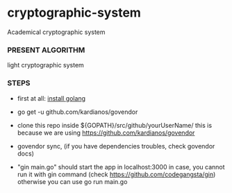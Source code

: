 # cryptographic-system
Academical cryptographic system

### PRESENT ALGORITHM
light cryptographic system


### STEPS

 - first at all: [install golang](https://golang.org/doc/install)

 - go get -u github.com/kardianos/govendor

 - clone this repo inside ${GOPATH}/src/github/yourUserName/
 this is because we are using https://github.com/kardianos/govendor

 - govendor sync, (if you have dependencies troubles, check govendor docs)

 - "gin main.go" should start the app in localhost:3000
 in case, you cannot run it with gin command (check https://github.com/codegangsta/gin)
otherwise you can use go run main.go

